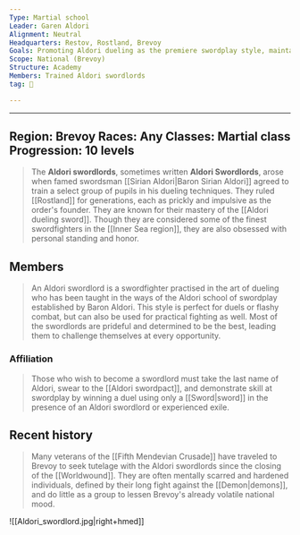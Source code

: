 ```yaml
---
Type: Martial school
Leader: Garen Aldori
Alignment: Neutral
Headquarters: Restov, Rostland, Brevoy
Goals: Promoting Aldori dueling as the premiere swordplay style, maintain independence from Brevoy, protect the interests of Restov
Scope: National (Brevoy)
Structure: Academy
Members: Trained Aldori swordlords
tag: 👥

---
```

---
Region: Brevoy
Races: Any
Classes: Martial class
Progression: 10 levels
---

> The **Aldori swordlords**, sometimes written **Aldori Swordlords**, arose when famed swordsman [[Sirian Aldori|Baron Sirian Aldori]] agreed to train a select group of pupils in his dueling techniques. They ruled [[Rostland]] for generations, each as prickly and impulsive as the order's founder. They are known for their mastery of the [[Aldori dueling sword]]. Though they are considered some of the finest swordfighters in the [[Inner Sea region]], they are also obsessed with personal standing and honor.



## Members

> An Aldori swordlord is a swordfighter practised in the art of dueling who has been taught in the ways of the Aldori school of swordplay established by Baron Aldori. This style is perfect for duels or flashy combat, but can also be used for practical fighting as well. Most of the swordlords are prideful and determined to be the best, leading them to challenge themselves at every opportunity.


### Affiliation

> Those who wish to become a swordlord must take the last name of Aldori, swear to the [[Aldori swordpact]], and demonstrate skill at swordplay by winning a duel using only a [[Sword|sword]] in the presence of an Aldori swordlord or experienced exile.


## Recent history

> Many veterans of the [[Fifth Mendevian Crusade]] have traveled to Brevoy to seek tutelage with the Aldori swordlords since the closing of the [[Worldwound]]. They are often mentally scarred and hardened individuals, defined by their long fight against the [[Demon|demons]], and do little as a group to lessen Brevoy's already volatile national mood.









![[Aldori_swordlord.jpg|right+hmed]]